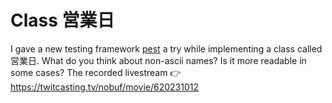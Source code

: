 # Class 営業日

I gave a new testing framework [pest](https://pestphp.com/) a try while implementing a class called 営業日. What do you think about non-ascii names? Is it more readable in some cases? The recorded livestream 👉 https://twitcasting.tv/nobuf/movie/620231012
